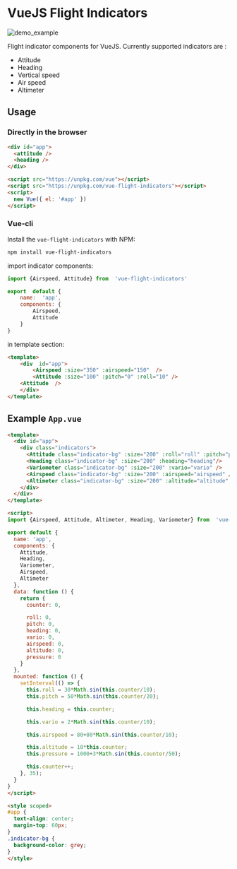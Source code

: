 
VueJS Flight Indicators 
===================
![demo_example](https://raw.githubusercontent.com/sebmatton/jQuery-Flight-Indicators/master/_examples_data/example.png "Indicator examples")

Flight indicator components for VueJS. Currently supported indicators are :
* Attitude
* Heading 
* Vertical speed
* Air speed
* Altimeter

Usage
-------------------
### Directly in the browser
```html
<div id="app">
  <attitude />
  <heading />
</div>

<script src="https://unpkg.com/vue"></script>
<script src="https://unpkg.com/vue-flight-indicators"></script>
<script>
  new Vue({ el: '#app' })
</script>
```
### Vue-cli
Install the `vue-flight-indicators` with NPM:

```bash
npm install vue-flight-indicators
```
import indicator components:
```js
import {Airspeed, Attitude} from  'vue-flight-indicators'

export  default {
	name:  'app',
	components: {
		Airspeed,
		Attitude
	}
}
```
in template section:
```html
<template>
	<div  id="app">
		<Airspeed :size="350" :airspeed="150"  />
		<Attitude :size="100" :pitch="0" :roll="10" />
	<Attitude  />
	</div>
</template>
```
Example `App.vue`
-------------------
```html
<template>
  <div id="app">
    <div class="indicators">
      <Attitude class="indicator-bg" :size="200" :roll="roll" :pitch="pitch" />
      <Heading class="indicator-bg" :size="200" :heading="heading"/>
      <Variometer class="indicator-bg" :size="200" :vario="vario" />
      <Airspeed class="indicator-bg" :size="200" :airspeed="airspeed" />
      <Altimeter class="indicator-bg" :size="200" :altitude="altitude" :pressure="pressure"/>
    </div>
  </div>
</template>

<script>
import {Airspeed, Attitude, Altimeter, Heading, Variometer} from  'vue-flight-indicators'

export default {
  name: 'app',
  components: {
    Attitude,
    Heading,
    Variometer,
    Airspeed,
    Altimeter
  },
  data: function () {
    return {
      counter: 0,

      roll: 0,
      pitch: 0,
      heading: 0,
      vario: 0,
      airspeed: 0,
      altitude: 0,
      pressure: 0
    }
  },
  mounted: function () {
    setInterval(() => {
      this.roll = 30*Math.sin(this.counter/10);
      this.pitch = 50*Math.sin(this.counter/20);

      this.heading = this.counter;

      this.vario = 2*Math.sin(this.counter/10);

      this.airspeed = 80+80*Math.sin(this.counter/10);

      this.altitude = 10*this.counter;
      this.pressure = 1000+3*Math.sin(this.counter/50);

      this.counter++;
    }, 35);
  }
}
</script>

<style scoped>
#app {
  text-align: center;
  margin-top: 60px;
}
.indicator-bg {
  background-color: grey;
}
</style>
```